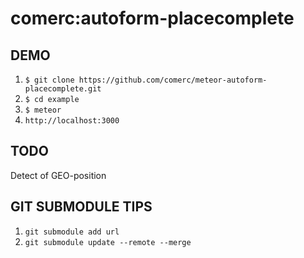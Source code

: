 comerc:autoform-placecomplete
=============================

DEMO
----
1. `$ git clone https://github.com/comerc/meteor-autoform-placecomplete.git`
2. `$ cd example`
3. `$ meteor`
4. `http://localhost:3000`

TODO
----
Detect of GEO-position

GIT SUBMODULE TIPS
------------------
1. `git submodule add url`
2. `git submodule update --remote --merge`
